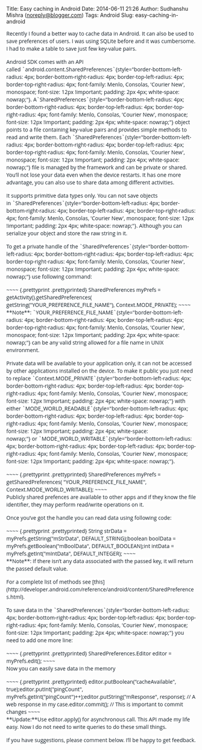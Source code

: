 Title: Easy caching in Android
Date: 2014-06-11 21:26
Author: Sudhanshu Mishra (noreply@blogger.com)
Tags: Android
Slug: easy-caching-in-android

<div dir="ltr" style="text-align: left;">
<div class="wmd-preview-section preview-content" id="wmd-preview-section-151" style="color: #162029; font-family: 'Open Sans', 'Trebuchet MS', Helvetica, sans-serif; font-size: 14px; line-height: 20px;">
<div class="wmd-preview-section preview-content" id="wmd-preview-section-463">
<div style="margin-bottom: 15px;">
<span style="background-color: white;">Recently I found a better way to
cache data in Android. It can also be used to save preferences of users.
I was using SQLite before and it was cumbersome. I had to make a table
to save just few key-value pairs.</span>

</div>
<div style="margin-bottom: 15px;">
<span style="background-color: white;">Android SDK comes with an API
called `android.content.SharedPreferences`{style="border-bottom-left-radius: 4px; border-bottom-right-radius: 4px; border-top-left-radius: 4px; border-top-right-radius: 4px; font-family: Menlo, Consolas, 'Courier New', monospace; font-size: 12px !important; padding: 2px 4px; white-space: nowrap;"}.
A`SharedPreferences`{style="border-bottom-left-radius: 4px; border-bottom-right-radius: 4px; border-top-left-radius: 4px; border-top-right-radius: 4px; font-family: Menlo, Consolas, 'Courier New', monospace; font-size: 12px !important; padding: 2px 4px; white-space: nowrap;"} object
points to a file containing key-value pairs and provides simple methods
to read and write them.
Each `SharedPreferences`{style="border-bottom-left-radius: 4px; border-bottom-right-radius: 4px; border-top-left-radius: 4px; border-top-right-radius: 4px; font-family: Menlo, Consolas, 'Courier New', monospace; font-size: 12px !important; padding: 2px 4px; white-space: nowrap;"} file
is managed by the framework and can be private or shared. You’ll not
lose your data even when the device restarts. It has one more advantage,
you can also use to share data among different activities.</span>

</div>
<div style="margin-bottom: 15px;">
<span style="background-color: white;">It supports primitive data types
only. You can not save objects
in `SharedPreferences`{style="border-bottom-left-radius: 4px; border-bottom-right-radius: 4px; border-top-left-radius: 4px; border-top-right-radius: 4px; font-family: Menlo, Consolas, 'Courier New', monospace; font-size: 12px !important; padding: 2px 4px; white-space: nowrap;"}.
Although you can serialize your object and store the raw string in
it.</span>

</div>
<div style="margin-bottom: 15px;">
<span style="background-color: white;">To get a private handle of
the `SharedPreferences`{style="border-bottom-left-radius: 4px; border-bottom-right-radius: 4px; border-top-left-radius: 4px; border-top-right-radius: 4px; font-family: Menlo, Consolas, 'Courier New', monospace; font-size: 12px !important; padding: 2px 4px; white-space: nowrap;"} use
following command:</span>

</div>
</div>
<div class="wmd-preview-section preview-content" id="wmd-preview-section-1442">
<div class="se-section-delimiter">
</div>
~~~~ {.prettyprint .prettyprinted}
SharedPreferences myPrefs = getActivity().getSharedPreferences(        getString("YOUR_PREFERENCE_FILE_NAME"), Context.MODE_PRIVATE);
~~~~

<div style="margin-bottom: 15px;">
<span style="background-color: white;">**Note**: `YOUR_PREFERENCE_FILE_NAME`{style="border-bottom-left-radius: 4px; border-bottom-right-radius: 4px; border-top-left-radius: 4px; border-top-right-radius: 4px; font-family: Menlo, Consolas, 'Courier New', monospace; font-size: 12px !important; padding: 2px 4px; white-space: nowrap;"} can
be any valid string allowed for a file name in UNIX environment.</span>

</div>
<div style="margin-bottom: 15px;">
<span style="background-color: white;">Private data will be available to
your application only, it can not be accessed by other applications
installed on the device. To make it public you just need to
replace `Context.MODE_PRIVATE`{style="border-bottom-left-radius: 4px; border-bottom-right-radius: 4px; border-top-left-radius: 4px; border-top-right-radius: 4px; font-family: Menlo, Consolas, 'Courier New', monospace; font-size: 12px !important; padding: 2px 4px; white-space: nowrap;"} with
either `MODE_WORLD_READABLE`{style="border-bottom-left-radius: 4px; border-bottom-right-radius: 4px; border-top-left-radius: 4px; border-top-right-radius: 4px; font-family: Menlo, Consolas, 'Courier New', monospace; font-size: 12px !important; padding: 2px 4px; white-space: nowrap;"} or `MODE_WORLD_WRITABLE`{style="border-bottom-left-radius: 4px; border-bottom-right-radius: 4px; border-top-left-radius: 4px; border-top-right-radius: 4px; font-family: Menlo, Consolas, 'Courier New', monospace; font-size: 12px !important; padding: 2px 4px; white-space: nowrap;"}.</span>

</div>
</div>
<div class="wmd-preview-section preview-content" id="wmd-preview-section-1371">
<div class="se-section-delimiter">
</div>
~~~~ {.prettyprint .prettyprinted}
SharedPreferences myPrefs = getSharedPreferences(    "YOUR_PREFERENCE_FILE_NAME", Context.MODE_WORLD_WRITABLE);
~~~~

<div style="margin-bottom: 15px;">
<span style="background-color: white;">Publicly shared prefences are
available to other apps and if they know the file identifier, they may
perform read/write operations on it.</span>

</div>
<div style="margin-bottom: 15px;">
<span style="background-color: white;">Once you’ve got the handle you
can read data using following code:</span>

</div>
</div>
<div class="wmd-preview-section preview-content" id="wmd-preview-section-1558">
<div class="se-section-delimiter">
</div>
~~~~ {.prettyprint .prettyprinted}
String strData = myPrefs.getString("mStrData", DEFAULT_STRING);boolean boolData = myPrefs.getBoolean("mBoolData", DEFAULT_BOOLEAN);int intData = myPrefs.getInt("mIntData", DEFAULT_INTEGER);
~~~~

<div style="margin-bottom: 15px;">
<span style="background-color: white;">**Note**: If there isn’t any data
associated with the passed key, it will return the passed default
value.</span>

</div>
<div style="margin-bottom: 15px;">
<span style="background-color: white;">For a complete list of methods
see [this](http://developer.android.com/reference/android/content/SharedPreferences.html).</span>

</div>
<div style="margin-bottom: 15px;">
<span style="background-color: white;">To save data in
the `SharedPreferences`{style="border-bottom-left-radius: 4px; border-bottom-right-radius: 4px; border-top-left-radius: 4px; border-top-right-radius: 4px; font-family: Menlo, Consolas, 'Courier New', monospace; font-size: 12px !important; padding: 2px 4px; white-space: nowrap;"} you
need to add one more line:</span>

</div>
</div>
<div class="wmd-preview-section preview-content" id="wmd-preview-section-1607">
<div class="se-section-delimiter">
</div>
~~~~ {.prettyprint .prettyprinted}
SharedPreferences.Editor editor = myPrefs.edit();
~~~~

<div style="margin-bottom: 15px;">
<span style="background-color: white;">Now you can easily save data in
the memory</span>

</div>
</div>
<div class="wmd-preview-section preview-content" id="wmd-preview-section-1932">
<div class="se-section-delimiter">
</div>
~~~~ {.prettyprint .prettyprinted}
editor.putBoolean("cacheAvailable", true);editor.putInt("pingCount", myPrefs.getInt("pingCount")++);editor.putString("mResponse", response); // A web response in my case.editor.commit(); // This is important to commit changes
~~~~

<div style="margin-bottom: 15px;">
<span style="background-color: white;">**Update:**Use editor.apply() for
asynchronous call.</span>  
<span style="background-color: white;">  
</span><span style="background-color: white;">This API made my life
easy. Now I do not need to write queries to do these small
things.</span>

</div>
<div style="margin-bottom: 15px;">
<span style="background-color: white;">If you have suggestions, please
comment below. I’ll be happy to get feedback.</span>

</div>
</div>
</div>
</div>
</p>

